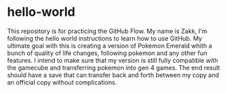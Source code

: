 # hello-world
This repository is for practicing the GitHub Flow.
My name is Zakk, I'm following the hello world instructions to learn how to use GitHub.
My ultimate goal with this is creating a version of Pokemon Emerald whith a bunch of
quality of life changes, following pokemon and any other fun features.
I intend to make sure that my version is still fully compatible with the gamecube and
transferring pokemon into gen 4 games. 
The end result should have a save that can transfer back and forth between my copy
and an official copy without complications.
